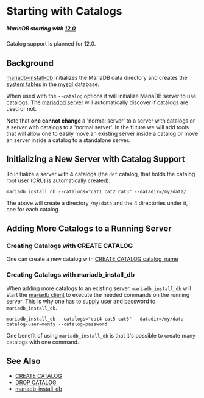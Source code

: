 
# Starting with Catalogs


##### MariaDB starting with [12.0](https://app.gitbook.com/s/aEnK0ZXmUbJzqQrTjFyb/mariadb-community-server/what-is-mariadb-120)
Catalog support is planned for 12.0.




## Background


[mariadb-install-db](../../../clients-and-utilities/mariadb-install-db.md) initializes the MariaDB data directory and creates the
[system tables](../../../reference/sql-statements-and-structure/sql-statements/administrative-sql-statements/system-tables/README.md) in the [mysql](../../../reference/sql-statements-and-structure/sql-statements/administrative-sql-statements/system-tables/the-mysql-database-tables/README.md) database.


When used with the `--catalog` options it will initialize MariaDB server to use catalogs.
The [mariadbd server](../../../server-management/getting-installing-and-upgrading-mariadb/starting-and-stopping-mariadb/mariadbd.md) will automatically discover if catalogs are used or not.


Note that **one cannot change** a 'normal server' to a server with catalogs or a server with catalogs to
a 'normal server'. In the future we will add tools that will allow one to easily move an existing server inside a catalog or move an server inside a catalog to a standalone server.


## Initializing a New Server with Catalog Support


To initialize a server with 4 catalogs (the `def` catalog, that holds the catalog root user (CRU) is automatically created):


```
mariadb_install_db --catalogs="cat1 cat2 cat3" --datadir=/my/data/
```

The above will create a directory `/my/data` and the 4 directories under it, one for each catalog.


## Adding More Catalogs to a Running Server


### Creating Catalogs with CREATE CATALOG


One can create a new catalog with [CREATE CATALOG catalog_name](create-catalog.md)


### Creating Catalogs with mariadb_install_db


When adding more catalogs to an existing server, `mariadb_install_db` will start the [mariadb client](../../../clients-and-utilities/mariadb-client/mariadb-command-line-client.md) to execute the needed commands on the running server. This is why one has to supply user and password to `mariadb_install_db`.


```
mariadb_install_db --catalogs="cat4 cat5 cat6" --datadir=/my/data --catalog-user=monty --catalog-password
```

One benefit of using `mariadb_install_db` is that it's possible to create many catalogs with one command.


## See Also


* [CREATE CATALOG](create-catalog.md)
* [DROP CATALOG](drop-catalog.md)
* [mariadb-install-db](../../../clients-and-utilities/mariadb-install-db.md)

